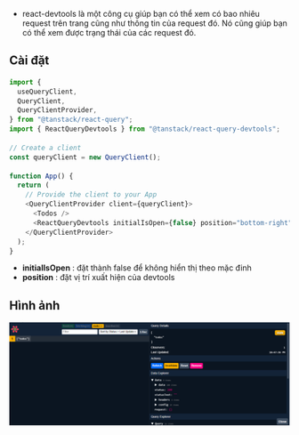 - react-devtools là một công cụ giúp bạn có thể xem có bao nhiêu request trên trang cũng như thông tin của request đó. Nó cũng giúp bạn có thể xem được trạng thái của các request đó.

## Cài đặt

```js title="App.js"
import {
  useQueryClient,
  QueryClient,
  QueryClientProvider,
} from "@tanstack/react-query";
import { ReactQueryDevtools } from "@tanstack/react-query-devtools";

// Create a client
const queryClient = new QueryClient();

function App() {
  return (
    // Provide the client to your App
    <QueryClientProvider client={queryClient}>
      <Todos />
      <ReactQueryDevtools initialIsOpen={false} position="bottom-right" />
    </QueryClientProvider>
  );
}
```

- **initialIsOpen** : đặt thành false để không hiển thị theo mặc đinh
- **position** : đặt vị trí xuất hiện của devtools

## Hình ảnh

![Docs Version Dropdown](./img/react-devtool.png)
